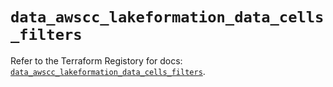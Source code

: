 # `data_awscc_lakeformation_data_cells_filters`

Refer to the Terraform Registory for docs: [`data_awscc_lakeformation_data_cells_filters`](https://registry.terraform.io/providers/hashicorp/awscc/0.70.0/docs/data-sources/lakeformation_data_cells_filters).
